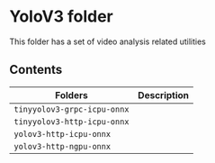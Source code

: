 # YoloV3 folder
This folder has a set of video analysis related utilities

## Contents

| Folders              		    | Description                                       |
|-------------------------------|---------------------------------------------------|
| `tinyyolov3-grpc-icpu-onnx`	|										            |
| `tinyyolov3-http-icpu-onnx`   | 											        |
| `yolov3-http-icpu-onnx`   	| 											        |
| `yolov3-http-ngpu-onnx`		| 											        |


